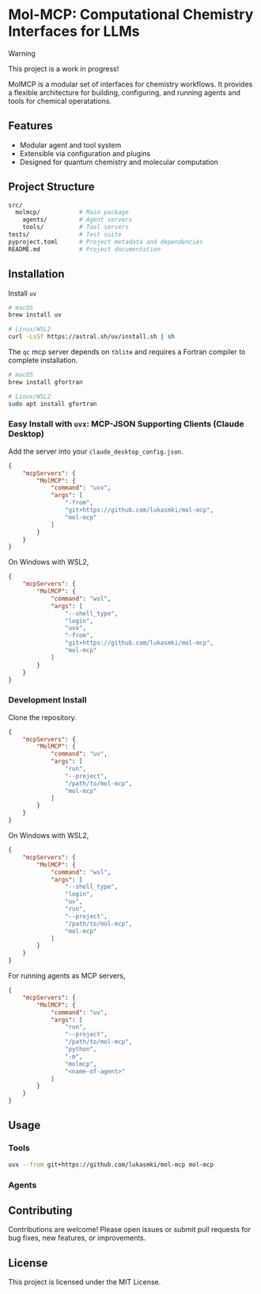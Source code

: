 # Mol-MCP: Computational Chemistry Interfaces for LLMs

> [!WARNING]
> This project is a work in progress! 

MolMCP is a modular set of interfaces for chemistry workflows. It provides a flexible architecture for building, configuring, and running agents and tools for chemical operatations.

## Features

- Modular agent and tool system
- Extensible via configuration and plugins
- Designed for quantum chemistry and molecular computation

## Project Structure

```sh
src/
  molmcp/           # Main package
    agents/         # Agent servers
    tools/          # Tool servers
tests/              # Test suite
pyproject.toml      # Project metadata and dependencies
README.md           # Project documentation
```

## Installation

Install `uv`

```sh
# macOS
brew install uv

# Linux/WSL2  
curl -LsSf https://astral.sh/uv/install.sh | sh
```

The `qc` mcp server depends on `tblite` and requires a Fortran compiler to complete installation.

```sh
# macOS
brew install gfortran

# Linux/WSL2
sudo apt install gfortran
```

### Easy Install with `uvx`: MCP-JSON Supporting Clients (Claude Desktop)

Add the server into your `claude_desktop_config.json`.

```json
{
    "mcpServers": {
        "MolMCP": {
            "command": "uvx",
            "args": [
                "-from",
                "git+https://github.com/lukasmki/mol-mcp",
                "mol-mcp"
            ]
        }
    }
}
```

On Windows with WSL2,

```json
{
    "mcpServers": {
        "MolMCP": {
            "command": "wsl",
            "args": [
                "--shell_type",
                "login",
                "uvx",
                "-from",
                "git+https://github.com/lukasmki/mol-mcp",
                "mol-mcp"
            ]
        }
    }
}
```

### Development Install

Clone the repository.

```json
{
    "mcpServers": {
        "MolMCP": {
            "command": "uv",
            "args": [
                "run",
                "--project",
                "/path/to/mol-mcp",
                "mol-mcp"
            ]
        }
    }
}
```

On Windows with WSL2,

```json
{
    "mcpServers": {
        "MolMCP": {
            "command": "wsl",
            "args": [
                "--shell_type",
                "login",
                "uv",
                "run",
                "--project",
                "/path/to/mol-mcp",
                "mol-mcp"
            ]
        }
    }
}
```

For running agents as MCP servers,

```json
{
    "mcpServers": {
        "MolMCP": {
            "command": "uv",
            "args": [
                "run",
                "--project",
                "/path/to/mol-mcp",
                "python",
                "-m",
                "molmcp",
                "<name-of-agent>"
            ]
        }
    }
}
```

## Usage

### Tools

```sh
uvx --from git+https://github.com/lukasmki/mol-mcp mol-mcp
```

### Agents



## Contributing

Contributions are welcome! Please open issues or submit pull requests for bug fixes, new features, or improvements.

## License

This project is licensed under the MIT License.
